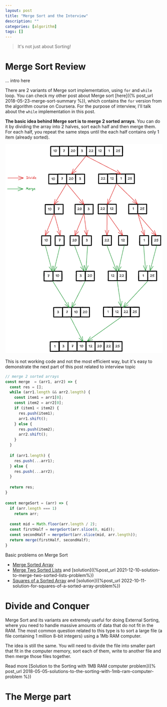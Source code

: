 ```yaml
---
layout: post
title: "Merge Sort and the Interview"
description: ""
categories: [algorithm]
tags: []
---
```


> It's not just about Sorting!

# Merge Sort Review

... intro here

There are 2 variants of Merge sort implementation, using `for` and `while` loop. You can check my
other post about Merge sort [here]({% post_url 2018-05-23-merge-sort-summary %}), which contains
the `for` version from the algorithm course on Coursera. For the purpose of
interview, I'll talk about the `while` implementation in this post.

**The basic idea behind Merge sort is to merge 2 sorted arrays**. You can do it by dividing the
array into 2 halves, sort each half and then merge them. For each half, you repeat the same steps
until the each half contains only 1 item (already sorted).

![Merge Sort Explain](/files/2024-10-24-merge-sort-interview/merge-sort-1.png)

This is not working code and not the most efficient way, but it's easy to demonstrate the next part
of this post related to interview topic

```javascript
// merge 2 sorted arrays
const merge  = (arr1, arr2) => {
  const res = [];
  while (arr1.length && arr2.length) {
    const item1 = arr1[0];
    const item2 = arr2[0];
    if (item1 < item2) {
      res.push(item1);
      arr1.shift();
    } else {
      res.push(item2);
      arr2.shift();
    }
  }

  if (arr1.length) {
    res.push(...arr1);
  } else {
    res.push(...arr2);
  }

  return res;
}

const mergeSort = (arr) => {
  if (arr.length === 1)
    return arr;
  
  const mid = Math.floor(arr.length / 2);
  const firstHalf = mergeSort(arr.slice(0, mid));
  const secondHalf = mergeSort(arr.slice(mid, arr.length));
  return merge(firstHalf, secondHalf);
}
```

Basic problems on Merge Sort
- [Merge Sorted Array](https://leetcode.com/problems/merge-sorted-array/description/)
- [Merge Two Sorted Lists](https://leetcode.com/problems/merge-two-sorted-lists/description/) and
[solution]({%post_url 2021-12-10-solution-to-merge-two-sorted-lists-problem%})
- [Squares of a Sorted Array](https://leetcode.com/problems/squares-of-a-sorted-array/description/)
and [solution]({%post_url 2022-10-11-solution-for-squares-of-a-sorted-array-problem%})

# Divide and Conquer

Merge Sort and its variants are extremely useful for doing External Sorting, where you need to
handle massive amounts of data that do not fit in the RAM. The most common question related to this
type is to sort a large file (a file containing 1 million 8-bit integers) using a 1Mb RAM computer.

The idea is still the same. You will need to divide the file into smaller part that fit in the
computer memory, sort each of them, write to another file and then merge those files together.

Read more [Solution to the Sorting with 1MB RAM computer problem]({% post_url 2018-05-05-solutions-to-the-sorting-with-1mb-ram-computer-problem %})

# The Merge part